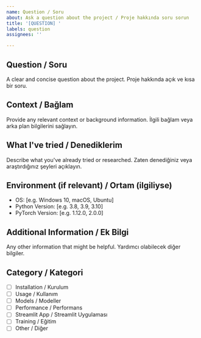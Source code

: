 ```yaml
---
name: Question / Soru
about: Ask a question about the project / Proje hakkında soru sorun
title: '[QUESTION] '
labels: question
assignees: ''

---
```


## Question / Soru
A clear and concise question about the project.
Proje hakkında açık ve kısa bir soru.

## Context / Bağlam
Provide any relevant context or background information.
İlgili bağlam veya arka plan bilgilerini sağlayın.

## What I've tried / Denediklerim
Describe what you've already tried or researched.
Zaten denediğiniz veya araştırdığınız şeyleri açıklayın.

## Environment (if relevant) / Ortam (ilgiliyse)
- OS: [e.g. Windows 10, macOS, Ubuntu]
- Python Version: [e.g. 3.8, 3.9, 3.10]
- PyTorch Version: [e.g. 1.12.0, 2.0.0]

## Additional Information / Ek Bilgi
Any other information that might be helpful.
Yardımcı olabilecek diğer bilgiler.

## Category / Kategori
- [ ] Installation / Kurulum
- [ ] Usage / Kullanım
- [ ] Models / Modeller
- [ ] Performance / Performans
- [ ] Streamlit App / Streamlit Uygulaması
- [ ] Training / Eğitim
- [ ] Other / Diğer